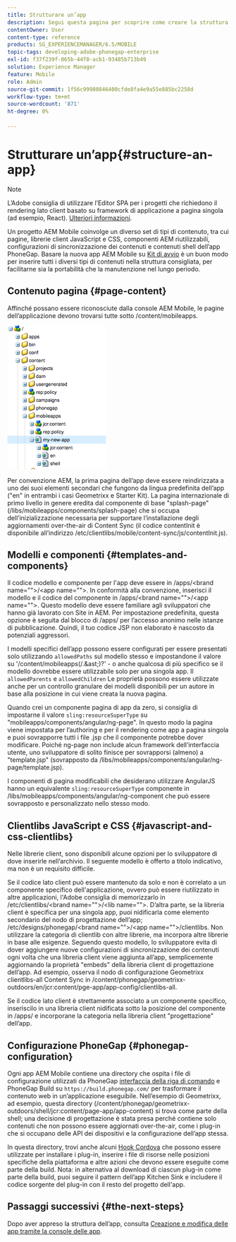 ```yaml
---
title: Strutturare un’app
description: Segui questa pagina per scoprire come creare la struttura di un’app. Questa pagina descrive come strutturare modelli e componenti con informazioni su JavaScript e CSS Clientlibs.
contentOwner: User
content-type: reference
products: SG_EXPERIENCEMANAGER/6.5/MOBILE
topic-tags: developing-adobe-phonegap-enterprise
exl-id: f37f239f-065b-44f8-acb1-93485b713b49
solution: Experience Manager
feature: Mobile
role: Admin
source-git-commit: 1f56c99980846400cfde8fa4e9a55e885bc2258d
workflow-type: tm+mt
source-wordcount: '871'
ht-degree: 0%

---
```


# Strutturare un’app{#structure-an-app}

>[!NOTE]
>
>L’Adobe consiglia di utilizzare l’Editor SPA per i progetti che richiedono il rendering lato client basato su framework di applicazione a pagina singola (ad esempio, React). [Ulteriori informazioni](/help/sites-developing/spa-overview.md).

Un progetto AEM Mobile coinvolge un diverso set di tipi di contenuto, tra cui pagine, librerie client JavaScript e CSS, componenti AEM riutilizzabili, configurazioni di sincronizzazione dei contenuti e contenuti shell dell’app PhoneGap. Basare la nuova app AEM Mobile su [Kit di avvio](https://github.com/Adobe-Marketing-Cloud-Apps/aem-phonegap-starter-kit) è un buon modo per inserire tutti i diversi tipi di contenuti nella struttura consigliata, per facilitarne sia la portabilità che la manutenzione nel lungo periodo.

## Contenuto pagina {#page-content}

Affinché possano essere riconosciute dalla console AEM Mobile, le pagine dell’applicazione devono trovarsi tutte sotto /content/mobileapps.

![chlimage_1-52](assets/chlimage_1-52.png)

Per convenzione AEM, la prima pagina dell’app deve essere reindirizzata a uno dei suoi elementi secondari che fungono da lingua predefinita dell’app (&quot;en&quot; in entrambi i casi Geometrixx e Starter Kit). La pagina internazionale di primo livello in genere eredita dal componente di base &quot;splash-page&quot; (/libs/mobileapps/components/splash-page) che si occupa dell’inizializzazione necessaria per supportare l’installazione degli aggiornamenti over-the-air di Content Sync (il codice contentInit è disponibile all’indirizzo /etc/clientlibs/mobile/content-sync/js/contentInit.js).

## Modelli e componenti {#templates-and-components}

Il codice modello e componente per l&#39;app deve essere in /apps/&lt;brand name=&quot;&quot;>/&lt;app name=&quot;&quot;>. In conformità alla convenzione, inserisci il modello e il codice del componente in /apps/&lt;brand name=&quot;&quot;>/&lt;app name=&quot;&quot;>. Questo modello deve essere familiare agli sviluppatori che hanno già lavorato con Site in AEM. Per impostazione predefinita, questa opzione è seguita dal blocco di /apps/ per l’accesso anonimo nelle istanze di pubblicazione. Quindi, il tuo codice JSP non elaborato è nascosto da potenziali aggressori.

I modelli specifici dell’app possono essere configurati per essere presentati solo utilizzando `allowedPaths` sul modello stesso e impostandone il valore su &#39;/content/mobileapps(/.&amp;ast;)?&#39; - o anche qualcosa di più specifico se il modello dovrebbe essere utilizzabile solo per una singola app. Il `allowedParents` e `allowedChildren` Le proprietà possono essere utilizzate anche per un controllo granulare dei modelli disponibili per un autore in base alla posizione in cui viene creata la nuova pagina.

Quando crei un componente pagina di app da zero, si consiglia di impostarne il valore `sling:resourceSuperType` su &quot;mobileapps/components/angular/ng-page&quot;. In questo modo la pagina viene impostata per l’authoring e per il rendering come app a pagina singola e puoi sovrapporre tutti i file .jsp che il componente potrebbe dover modificare. Poiché ng-page non include alcun framework dell’interfaccia utente, uno sviluppatore di solito finisce per sovrapporsi (almeno) a &quot;template.jsp&quot; (sovrapposto da /libs/mobileapps/components/angular/ng-page/template.jsp).

I componenti di pagina modificabili che desiderano utilizzare AngularJS hanno un equivalente `sling:resourceSuperType` componente in /libs/mobileapps/components/angular/ng-component che può essere sovrapposto e personalizzato nello stesso modo.

## Clientlibs JavaScript e CSS {#javascript-and-css-clientlibs}

Nelle librerie client, sono disponibili alcune opzioni per lo sviluppatore di dove inserirle nell’archivio. Il seguente modello è offerto a titolo indicativo, ma non è un requisito difficile.

Se il codice lato client può essere mantenuto da solo e non è correlato a un componente specifico dell&#39;applicazione, ovvero può essere riutilizzato in altre applicazioni, l&#39;Adobe consiglia di memorizzarlo in /etc/clientlibs/&lt;brand name=&quot;&quot;>/&lt;lib name=&quot;&quot;>. D’altra parte, se la libreria client è specifica per una singola app, puoi nidificarla come elemento secondario del nodo di progettazione dell’app; /etc/designs/phonegap/&lt;brand name=&quot;&quot;>/&lt;app name=&quot;&quot;>/clientlibs. Non utilizzare la categoria di clientlib con altre librerie, ma incorpora altre librerie in base alle esigenze. Seguendo questo modello, lo sviluppatore evita di dover aggiungere nuove configurazioni di sincronizzazione dei contenuti ogni volta che una libreria client viene aggiunta all’app, semplicemente aggiornando la proprietà &quot;embeds&quot; della libreria client di progettazione dell’app. Ad esempio, osserva il nodo di configurazione Geometrixx clientlibs-all Content Sync in /content/phonegap/geometrixx-outdoors/en/jcr:content/pge-app/app-config/clientlibs-all.

Se il codice lato client è strettamente associato a un componente specifico, inseriscilo in una libreria client nidificata sotto la posizione del componente in /apps/ e incorporane la categoria nella libreria client &quot;progettazione&quot; dell’app.

## Configurazione PhoneGap {#phonegap-configuration}

Ogni app AEM Mobile contiene una directory che ospita i file di configurazione utilizzati da PhoneGap [interfaccia della riga di comando](https://github.com/phonegap/phonegap-cli) e PhoneGap Build su `https://build.phonegap.com/` per trasformare il contenuto web in un’applicazione eseguibile. Nell’esempio di Geometrixx, ad esempio, questa directory (/content/phonegap/geometrixx-outdoors/shell/jcr:content/page-app/app-content) si trova come parte della shell; una decisione di progettazione è stata presa perché contiene solo contenuti che non possono essere aggiornati over-the-air, come i plug-in che si occupano delle API dei dispositivi e la configurazione dell’app stessa.

In questa directory, trovi anche alcuni [Hook Cordova](https://cordova.apache.org/docs/en/dev/guide/appdev/hooks/index.html#Hooks%20Guide) che possono essere utilizzate per installare i plug-in, inserire i file di risorse nelle posizioni specifiche della piattaforma e altre azioni che devono essere eseguite come parte della build. Nota: in alternativa al download di ciascun plug-in come parte della build, puoi seguire il pattern dell’app Kitchen Sink e includere il codice sorgente del plug-in<!-- THIS URL IS 404 (https://github.com/blefebvre/aem-phonegap-kitchen-sink/tree/master/content/src/main/content/jcr_root/content/phonegap/kitchen-sink/shell/_jcr_content/pge-app/app-content/phonegap/plugins) --> con il resto del progetto dell&#39;app.

## Passaggi successivi {#the-next-steps}

Dopo aver appreso la struttura dell’app, consulta [Creazione e modifica delle app tramite la console delle app](/help/mobile/phonegap-apps-console.md).
